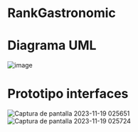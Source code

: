 # RankGastronomic
# Diagrama UML
![image](https://github.com/millrnv/RankGastronomic/assets/146024498/3cd87596-c782-414e-bd61-f1ed61a8b339)
# Prototipo interfaces
![Captura de pantalla 2023-11-19 025651](https://github.com/millrnv/RankGastronomic/assets/146024498/0219b03e-79e0-403d-b9f7-7c379f3032d2)  ![Captura de pantalla 2023-11-19 025724](https://github.com/millrnv/RankGastronomic/assets/146024498/3b367d61-f414-4540-9ebb-059d289b3a07)

